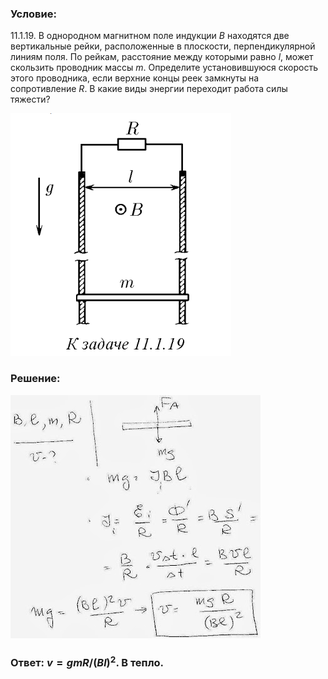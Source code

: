 ###  Условие: 

$11.1.19.$ В однородном магнитном поле индукции $B$ находятся две вертикальные рейки, расположенные в плоскости, перпендикулярной линиям поля. По рейкам, расстояние между которыми равно $l$, может скользить проводник массы $m$. Определите установившуюся скорость этого проводника, если верхние концы реек замкнуты на сопротивление $R$. В какие виды энергии переходит работа силы тяжести? 

![|353x388, 67%](../../img/11.1.19/statement.png) 

###  Решение: 

![|400x389, 67%](../../img/11.1.19/11119.JPG) 

###  Ответ: $v = gmR/(Bl)^2$. В тепло. 
